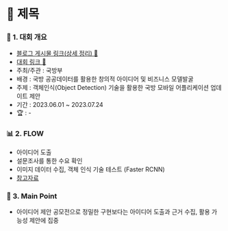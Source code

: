 # 📌 제목

### 📄 1. 대회 개요
  - [블로그 게시물 링크(상세 정리) 🔗]()
  - [대회 링크 🔗](https://data.mnd.go.kr/user/boardList.action?command=view&page=1&boardId=O_60283&boardSeq=O_334860&mcategoryId=&id=data_060100000000) 
  - 주최/주관 : 국방부
  - 배경 : 국방 공공데이터를 활용한 창의적 아이디어 및 비즈니스 모델발굴
  - 주제 : 객체인식(Object Detection) 기술을 활용한 국방 모바일 어플리케이션 업데이트 제안
  - 기간 : 2023.06.01 ~ 2023.07.24
  - :trophy: : -

### 📊  2. FLOW 
  - 아이디어 도출
  - 설문조사를 통한 수요 확인
  - 이미지 데이터 수집, 객체 인식 기술 테스트 (Faster RCNN)
  - [참고자료]()

### 🎯 3. Main Point
- 아이디어 제안 공모전으로 정밀한 구현보다는 아이디어 도출과 근거 수집, 활용 가능성 제안에 집중
